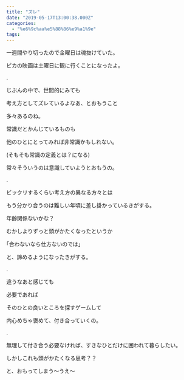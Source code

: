 ```yaml
---
title: "ズレ"
date: "2019-05-17T13:00:38.000Z"
categories: 
  - "%e6%9c%aa%e5%88%86%e9%a1%9e"
tags: 
---
```


一週間やり切ったので金曜日は魂抜けていた。

ピカの映画は土曜日に観に行くことになったよ。

.

じぶんの中で、世間的にみても

考え方としてズレているよなあ、とおもうこと

多々あるのね。

常識だとかんじているものも

他のひとにとってみれば非常識かもしれない。

(そもそも常識の定義とは？になる)

常々そういうのは意識していようとおもうの。

.

ビックリするくらい考え方の異なる方々とは

もう分かり合うのは難しい年頃に差し掛かっているきがする。

年齢関係ないかな？

むかしよりずっと頭がかたくなったというか

｢合わないなら仕方ないのでは｣

と、諦めるようになったきがする。

.

違うなあと感じても

必要であれば

そのひとの良いところを探すゲームして

内心めちゃ褒めて、付き合っていくの。

.

無理して付き合う必要なければ、すきなひとだけに囲われて暮らしたい。

しかしこれも頭がかたくなる思考？？

と、おもってしまう〜うえ〜
